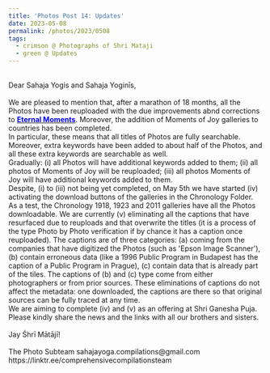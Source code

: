 ```yaml
---
title: 'Photos Post 14: Updates'
date: 2023-05-08
permalink: /photos/2023/0508
tags:
  - crimson @ Photographs of Shri Mataji
  - green @ Updates
---
```


<p>
<br>
Dear Sahaja Yogis and Sahaja Yoginīs,<br>
<br>
We are pleased to mention that, after a marathon of 18 months, all the Photos have been reuploaded with the due improvements abnd corrections to <a href="https://eternalmoments.smugmug.com/"> <font color="blue"><b>Eternal Moments</b></font></a>. Moreover, the addition of Moments of Joy galleries to countries has been completed.<br>
In particular, these means that all titles of Photos are fully searchable. Moreover, extra keywords have been added to about half of the Photos, and all these extra keywords are searchable as well.<br>
Gradually: (i) all Photos will have additional keywords added to them; (ii) all photos of Moments of Joy will be reuploaded; (iii) all photos Moments of Joy will have additional keywords added to them.<br>
Despite, (i) to (iii) not being yet completed, on May 5th we have started (iv) activating the download buttons of the galleries in the Chronology Folder. As a test, the Chronology 1918, 1923 and 2011 galleries have all the Photos downloadable. We are currently (v) eliminating all the captions that have resurfaced due to reuploads and that overwrite the titles (it is a process of the type Photo by Photo verification if by chance it has a caption once reuploaded). The captions are of three categories: (a) coming from the companies that have digitized the Photos (such as 'Epson Image Scanner'), (b) contain erroneous data (like a 1996 Public Program in Budapest has the caption of a Public Program in Prague), (c) contain data that is already part of the tiles. The captions of (b) and (c) type come from either photographers or from prior sources. These eliminations of captions do not affect the metadata: one downloaded, the captions are there so that original sources can be fully traced at any time.<br>
We are aiming to complete (iv) and (v) as an offering at Shri Ganesha Puja.<br>
Please kindly share the news and the links with all our brothers and sisters.<br>
<br>
Jay Śhrī Mātājī!<br>
<br>
The Photo Subteam
sahajayoga.compilations@gmail.com<br>
https://linktr.ee/comprehensivecompilationsteam<br>
</p>